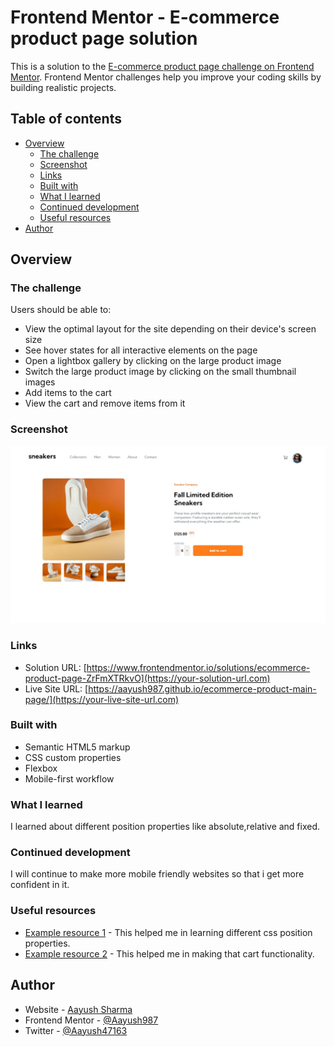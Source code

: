 # Frontend Mentor - E-commerce product page solution

This is a solution to the [E-commerce product page challenge on Frontend Mentor](https://www.frontendmentor.io/challenges/ecommerce-product-page-UPsZ9MJp6). Frontend Mentor challenges help you improve your coding skills by building realistic projects.

## Table of contents

- [Overview](#overview)
  - [The challenge](#the-challenge)
  - [Screenshot](#screenshot)
  - [Links](#links)
  - [Built with](#built-with)
  - [What I learned](#what-i-learned)
  - [Continued development](#continued-development)
  - [Useful resources](#useful-resources)
- [Author](#author)


## Overview

### The challenge

Users should be able to:

- View the optimal layout for the site depending on their device's screen size
- See hover states for all interactive elements on the page
- Open a lightbox gallery by clicking on the large product image
- Switch the large product image by clicking on the small thumbnail images
- Add items to the cart
- View the cart and remove items from it

### Screenshot

![](./images/screenshot.png)

### Links

- Solution URL: [https://www.frontendmentor.io/solutions/ecommerce-product-page-ZrFmXTRkvO](https://your-solution-url.com)
- Live Site URL: [https://aayush987.github.io/ecommerce-product-main-page/](https://your-live-site-url.com)


### Built with

- Semantic HTML5 markup
- CSS custom properties
- Flexbox
- Mobile-first workflow

### What I learned

I learned about different position properties like absolute,relative and fixed. 


### Continued development

I will continue to make more mobile friendly websites so that i get more confident in it.

### Useful resources

- [Example resource 1](https://www.youtube.com/watch?v=jx5jmI0UlXU) - This helped me in learning different css position properties. 
- [Example resource 2](https://www.youtube.com/watch?v=12pA-nTU7Hg) - This helped me in making that cart functionality.


## Author

- Website - [Aayush Sharma](https://www.your-site.com)
- Frontend Mentor - [@Aayush987](https://www.frontendmentor.io/profile/Aayush987)
- Twitter - [@Aayush47163](https://www.twitter.com/Aayush47163)

